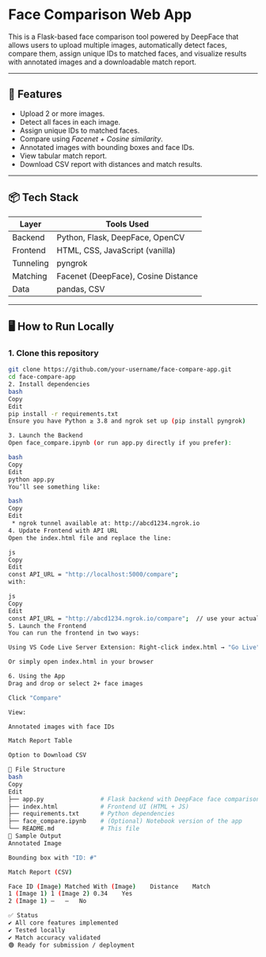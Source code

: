 # Face Comparison Web App

This is a Flask-based face comparison tool powered by DeepFace that allows users to upload multiple images, automatically detect faces, compare them, assign unique IDs to matched faces, and visualize results with annotated images and a downloadable match report.

---

## 🚀 Features

- Upload 2 or more images.
- Detect all faces in each image.
- Assign unique IDs to matched faces.
- Compare using *Facenet + Cosine similarity*.
- Annotated images with bounding boxes and face IDs.
- View tabular match report.
- Download CSV report with distances and match results.

---

## 📦 Tech Stack

| Layer     | Tools Used                         |
|-----------|------------------------------------|
| Backend   | Python, Flask, DeepFace, OpenCV    |
| Frontend  | HTML, CSS, JavaScript (vanilla)    |
| Tunneling | pyngrok                             |
| Matching  | Facenet (DeepFace), Cosine Distance |
| Data      | pandas, CSV                        |

---

## 🖥 How to Run Locally

### 1. Clone this repository

```bash
git clone https://github.com/your-username/face-compare-app.git
cd face-compare-app
2. Install dependencies
bash
Copy
Edit
pip install -r requirements.txt
Ensure you have Python ≥ 3.8 and ngrok set up (pip install pyngrok)

3. Launch the Backend
Open face_compare.ipynb (or run app.py directly if you prefer):

bash
Copy
Edit
python app.py
You’ll see something like:

bash
Copy
Edit
 * ngrok tunnel available at: http://abcd1234.ngrok.io
4. Update Frontend with API URL
Open the index.html file and replace the line:

js
Copy
Edit
const API_URL = "http://localhost:5000/compare";
with:

js
Copy
Edit
const API_URL = "http://abcd1234.ngrok.io/compare";  // use your actual tunnel URL
5. Launch the Frontend
You can run the frontend in two ways:

Using VS Code Live Server Extension: Right-click index.html → "Go Live"

Or simply open index.html in your browser

6. Using the App
Drag and drop or select 2+ face images

Click "Compare"

View:

Annotated images with face IDs

Match Report Table

Option to Download CSV

📂 File Structure
bash
Copy
Edit
├── app.py                # Flask backend with DeepFace face comparison
├── index.html            # Frontend UI (HTML + JS)
├── requirements.txt      # Python dependencies
├── face_compare.ipynb    # (Optional) Notebook version of the app
└── README.md             # This file
🧪 Sample Output
Annotated Image

Bounding box with "ID: #"

Match Report (CSV)

Face ID (Image)	Matched With (Image)	Distance	Match
1 (Image 1)	1 (Image 2)	0.34	Yes
2 (Image 1)	—	—	No

✅ Status
✔ All core features implemented
✔ Tested locally
✔ Match accuracy validated
🟢 Ready for submission / deployment
